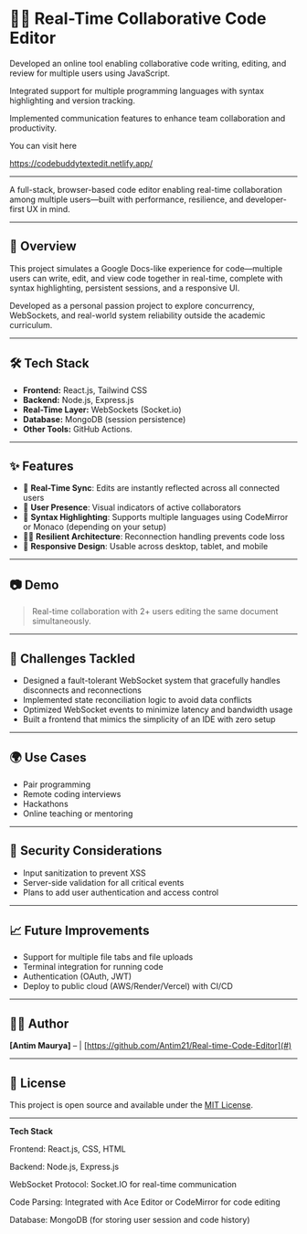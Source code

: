 # 🧑‍💻 Real-Time Collaborative Code Editor

Developed an online tool enabling collaborative code writing, editing, and review for multiple users using JavaScript. 

Integrated support for multiple programming languages with syntax highlighting and version tracking.  

Implemented communication features to enhance team collaboration and productivity.  

You can visit here   
      
https://codebuddytextedit.netlify.app/
 

---


A full-stack, browser-based code editor enabling real-time collaboration among multiple users—built with performance, resilience, and developer-first UX in mind.

---

## 🚀 Overview
This project simulates a Google Docs-like experience for code—multiple users can write, edit, and view code together in real-time, complete with syntax highlighting, persistent sessions, and a responsive UI.

Developed as a personal passion project to explore concurrency, WebSockets, and real-world system reliability outside the academic curriculum.

---

## 🛠️ Tech Stack
- **Frontend:** React.js, Tailwind CSS
- **Backend:** Node.js, Express.js
- **Real-Time Layer:** WebSockets (Socket.io)
- **Database:** MongoDB (session persistence)
- **Other Tools:** GitHub Actions.

---

## ✨ Features
- 🔁 **Real-Time Sync**: Edits are instantly reflected across all connected users  
- 🧠 **User Presence**: Visual indicators of active collaborators  
- 🎨 **Syntax Highlighting**: Supports multiple languages using CodeMirror or Monaco (depending on your setup)  
- 🧘‍♀️ **Resilient Architecture**: Reconnection handling prevents code loss  
- 📱 **Responsive Design**: Usable across desktop, tablet, and mobile  

---

## 📷 Demo

> Real-time collaboration with 2+ users editing the same document simultaneously.

---

## 🧪 Challenges Tackled
- Designed a fault-tolerant WebSocket system that gracefully handles disconnects and reconnections  
- Implemented state reconciliation logic to avoid data conflicts  
- Optimized WebSocket events to minimize latency and bandwidth usage  
- Built a frontend that mimics the simplicity of an IDE with zero setup

---

## 🌍 Use Cases
- Pair programming
- Remote coding interviews
- Hackathons
- Online teaching or mentoring

---

## 🔐 Security Considerations
- Input sanitization to prevent XSS  
- Server-side validation for all critical events  
- Plans to add user authentication and access control

---

## 📈 Future Improvements
- Support for multiple file tabs and file uploads  
- Terminal integration for running code  
- Authentication (OAuth, JWT)  
- Deploy to public cloud (AWS/Render/Vercel) with CI/CD

---

## 👨‍💻 Author
**[Antim Maurya]** – | [https://github.com/Antim21/Real-time-Code-Editor](#)

---

## 📄 License
This project is open source and available under the [MIT License](LICENSE).

---


**Tech Stack**

Frontend: React.js, CSS, HTML

Backend: Node.js, Express.js

WebSocket Protocol: Socket.IO for real-time communication

Code Parsing: Integrated with Ace Editor or CodeMirror for code editing

Database: MongoDB (for storing user session and code history)
